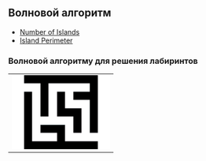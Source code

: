 ## Волновой алгоритм

* [Number of Islands](https://leetcode.com/problems/number-of-islands/)
* [Island Perimeter](https://leetcode.com/problems/island-perimeter/)

### Волновой алгоритму для решения лабиринтов

<table><tr><td>
<img src="../img/Wave.gif" alt="Example" title="Example" style="display: inline-block; margin: 0 auto; max-width: 200px; max-height: 200px">
</td></tr></table>
